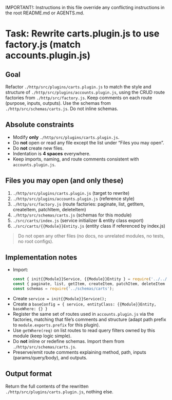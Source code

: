 IMPORTANT!: Instructions in this file override any conflicting instructions in the root README.md or AGENTS.md.

# Task: Rewrite carts.plugin.js to use factory.js (match accounts.plugin.js)

## Goal
Refactor `./http/src/plugins/carts.plugin.js` to match the style and structure of `./http/src/plugins/accounts.plugin.js`, using the CRUD route factories from `./http/src/factory.js`. Keep comments on each route (purpose, inputs, outputs). Use the schemas from `./http/src/schemas/carts.js`. Do not inline schemas.

## Absolute constraints
- Modify **only** `./http/src/plugins/carts.plugin.js`.
- Do **not** open or read any file except the list under “Files you may open”.
- Do **not** create new files.
- Indentation is **4 spaces** everywhere.
- Keep imports, naming, and route comments consistent with `accounts.plugin.js`.

## Files you may open (and only these)
1. `./http/src/plugins/carts.plugin.js`        (target to rewrite)  
2. `./http/src/plugins/accounts.plugin.js`         (reference style)  
3. `./http/src/factory.js`                         (route factories: paginate, list, getItem, createItem, patchItem, deleteItem)  
4. `./http/src/schemas/carts.js`              (schemas for this module)  
5. `./src/carts/index.js`                     (service initializer & entity class export)  
6. `./src/carts/{{Module}}Entity.js`          (entity class if referenced by index.js)  

> Do not open any other files (no docs, no unrelated modules, no tests, no root configs).

## Implementation notes
- Import:
    ```js
    const { init{{Module}}Service, {{Module}}Entity } = require('../../src/carts');
    const { paginate, list, getItem, createItem, patchItem, deleteItem } = require('../factory');
    const schemas = require('../schemas/carts');
    ```
- Create `service = init{{Module}}Service();`
- Create a `baseConfig = { service, entityClass: {{Module}}Entity, baseWhere: {} }`
- Register the same set of routes used in `accounts.plugin.js` via the factories, matching that file’s comments and structure (adapt path prefix to `module.exports.prefix` for this plugin).
- Use `getWhere(req)` on list routes to read query filters owned by this module (keep logic simple).
- Do **not** inline or redefine schemas. Import them from `./http/src/schemas/carts.js`.
- Preserve/emit route comments explaining method, path, inputs (params/query/body), and outputs.

## Output format
Return the full contents of the rewritten `./http/src/plugins/carts.plugin.js`, nothing else.